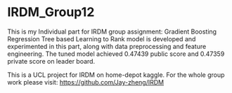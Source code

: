 # IRDM_Group12

This is my Individual part for IRDM group assignment:
Gradient Boosting Regression Tree based Learning to Rank model is developed and experimented in this part, along with data preprocessing and feature engineering.
The tuned model achieved 0.47439 public score and 0.47359 private score on leader board.

This is a UCL project for IRDM on home-depot kaggle. For the whole group work please visit: https://github.com/Jay-zheng/IRDM
